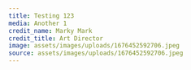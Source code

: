 ```yaml
---
title: Testing 123
media: Another 1
credit_name: Marky Mark
credit_title: Art Director
image: assets/images/uploads/1676452592706.jpeg
source: assets/images/uploads/1676452592706.jpeg
---
```

